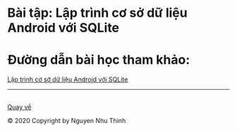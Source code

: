# Bài tập: Lập trình cơ sở dữ liệu Android với SQLite
# Đường dẫn bài học tham khảo:
<a href="https://ngocminhtran.com/2018/11/14/lap-trinh-co-so-du-lieu-trong-android-phan-1/">Lập trình cơ sở dữ liệu Android với SQLite</a>
****
<br><a href="https://github.com/nguyennhuthinh14/baitapandroid">Quay về</a></br>


© 2020 Copyright by Nguyen Nhu Thinh
